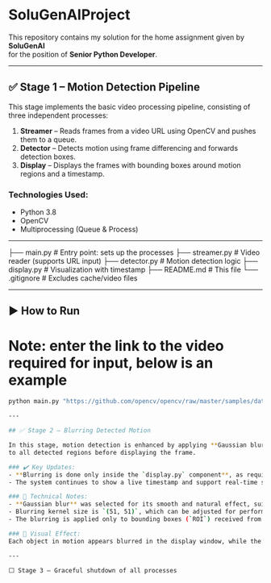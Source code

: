 # SoluGenAIProject

This repository contains my solution for the home assignment given by **SoluGenAI**  
for the position of **Senior Python Developer**.

---

## ✅ Stage 1 – Motion Detection Pipeline

This stage implements the basic video processing pipeline, consisting of three independent processes:

1. **Streamer** – Reads frames from a video URL using OpenCV and pushes them to a queue.
2. **Detector** – Detects motion using frame differencing and forwards detection boxes.
3. **Display** – Displays the frames with bounding boxes around motion regions and a timestamp.

### Technologies Used:
- Python 3.8
- OpenCV
- Multiprocessing (Queue & Process)

---

├── main.py # Entry point: sets up the processes 
├── streamer.py # Video reader (supports URL input) 
├── detector.py # Motion detection logic 
├── display.py # Visualization with timestamp 
├── README.md # This file
└── .gitignore # Excludes cache/video files

---

## ▶️ How to Run
# Note: enter the link to the video required for input, below is an example 

```bash
python main.py "https://github.com/opencv/opencv/raw/master/samples/data/vtest.avi"

---

## ✅ Stage 2 – Blurring Detected Motion

In this stage, motion detection is enhanced by applying **Gaussian blur**  
to all detected regions before displaying the frame.

### ✔️ Key Updates:
- **Blurring is done only inside the `display.py` component**, as required.
- The system continues to show a live timestamp and support real-time streaming.

### 📌 Technical Notes:
- **Gaussian blur** was selected for its smooth and natural effect, suitable for masking motion.
- Blurring kernel size is `(51, 51)`, which can be adjusted for performance or effect.
- The blurring is applied only to bounding boxes (`ROI`) received from the detector.

### 🎥 Visual Effect:
Each object in motion appears blurred in the display window, while the rest of the frame remains sharp.

---

⬜ Stage 3 – Graceful shutdown of all processes
